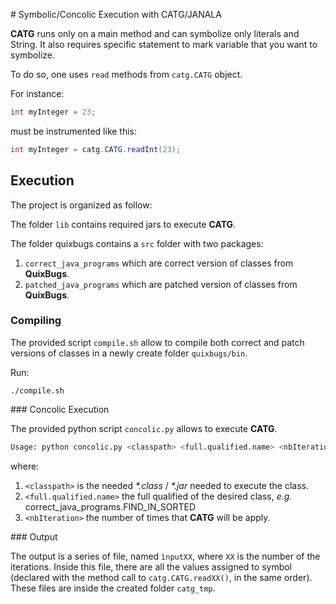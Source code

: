 # Symbolic/Concolic Execution with CATG/JANALA

**CATG** runs only on a main method and can symbolize only literals and String. It also requires specific statement to mark variable that you want to symbolize.

To do so, one uses `read` methods from `catg.CATG` object.

For instance:

```java
int myInteger = 23;
```

must be instrumented like this:

```java
int myInteger = catg.CATG.readInt(23);
```

## Execution

The project is organized as follow:

The folder `lib` contains required jars to execute **CATG**.

The folder quixbugs contains a `src` folder with two packages:

1. `correct_java_programs` which are correct version of classes from **QuixBugs**.
2. `patched_java_programs` which are patched version of classes from **QuixBugs**.

### Compiling

The provided script `compile.sh` allow to compile both correct and patch versions of classes in a newly create folder `quixbugs/bin`.

Run:
```
./compile.sh
```

### Concolic Execution

The provided python script `concolic.py` allows to execute **CATG**.

```sh
Usage: python concolic.py <classpath> <full.qualified.name> <nbIteration>
```

where:

1. `<classpath>` is the needed _*.class_ / _*.jar_ needed to execute the class.
2. `<full.qualified.name>` the full qualified of the desired class, _e.g._ correct_java_programs.FIND_IN_SORTED
3. `<nbIteration>` the number of times that **CATG** will be apply.

### Output

The output is a series of file, named `ìnputXX`, where `XX` is the number of the iterations. Inside this file, there are all the values assigned to symbol (declared with the method call to `catg.CATG.readXX()`, in the same order). These files are inside the created folder `catg_tmp`.